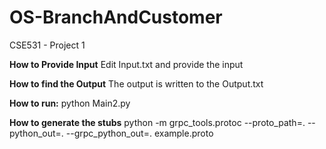 # OS-BranchAndCustomer
CSE531 - Project 1

**How to Provide Input**
Edit Input.txt and provide the input

**How to find the Output**
The output is written to the Output.txt

**How to run:**
python Main2.py

**How to generate the stubs**
python -m grpc_tools.protoc --proto_path=. --python_out=. --grpc_python_out=. example.proto



